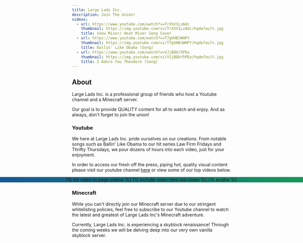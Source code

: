 ```yaml
---
title: Large Lads Inc.
description: Join The Union!
videos:
  - url: https://www.youtube.com/watch?v=TrXSV1LzAdc
    thumbnail: https://img.youtube.com/vi/TrXSV1LzAdc/hqdefault.jpg
    title: Snow Miser/ Heat Miser Song Cover
  - url: https://www.youtube.com/watch?v=T7gVHBJWHPY
    thumbnail: https://img.youtube.com/vi/T7gVHBJWHPY/hqdefault.jpg
    title: Ballin' Like Obama (Song)
  - url: https://www.youtube.com/watch?v=VJjBQUr5PEo
    thumbnail: https://img.youtube.com/vi/VJjBQUr5PEo/hqdefault.jpg
    title: I Adore You Theodore (Song)
---
```

## About

Large Lads Inc. is a professional group of friends who host a Youtube channel and a Minecraft server.

Our goal is to provide QUALITY content for all to watch and enjoy. And as always, don't forget to join the union!

### Youtube
We here at Large Lads Inc. pride ourselves on our creations. From notable songs such as Ballin' Like Obama to our hit series Law Firm Fridays and Thrifty Thursdays, we pour dozens of hours into each video, just for your enjoyment.

In order to access our fresh off the press, piping hot, quality visual content please visit our youtube channel [here](https://www.youtube.com/channel/UCkBDQMLJEPbitLc2z1BWf-A) or view some of our top videos below.

<div class="video-slider" style="display: block;height:fit-content;background-image:linear-gradient(120deg, #155799, #159957);margin: 0px -25vw;text-align:center">
  {% for video in page.videos %}
    {% include video.html vid=video %}
  {% endfor %}
  <h2 id="video_desc" style="padding-bottom:0rem;opacity:0.7;font-size:0rem;transition: all 0.25s ease 0s; transition-property:font-size, padding-bottom;color:white">Placeholder</h2>
</div>

### Minecraft

While you can't directly join our Minecraft server due to our stringent whitelisting policies, feel free to subscribe to our Youtube channel to watch the latest and greatest of Large Lads Inc's Minecraft adventure.

Currently, Large Lads Inc. is experiencing a skyblock renaissance! Through the coming weeks we will be delving deep into our very own vanilla skyblock server.
